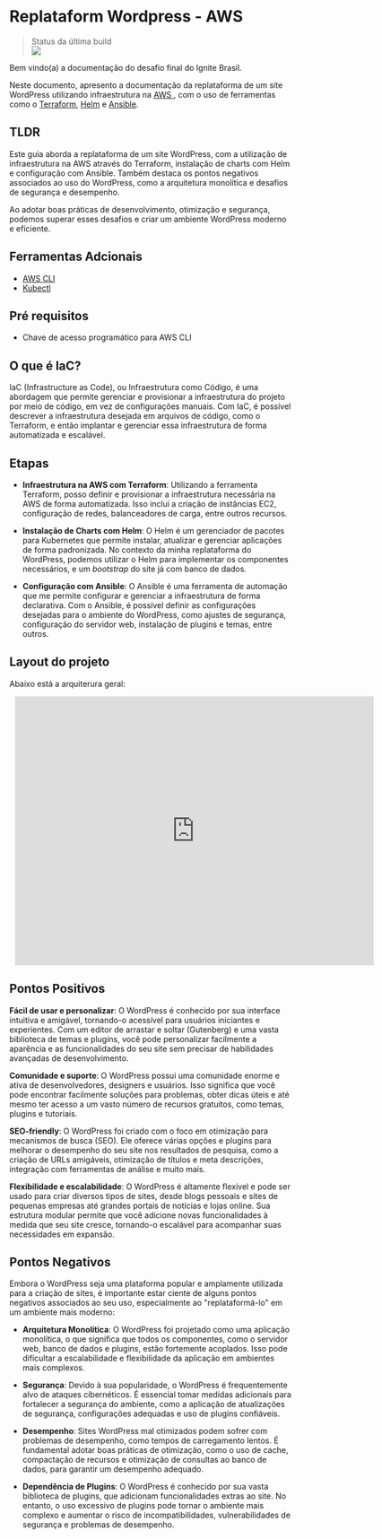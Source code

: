 # Replataform Wordpress - AWS

> Status da última build <br>
> ![](https://codebuild.us-east-1.amazonaws.com/badges?uuid=eyJlbmNyeXB0ZWREYXRhIjoiaS9jclIxUjRicE0xY25JVis2MDRsUGZ6L0JWYlJHZ2J5VS9vNkJCdGFUN3c3VDR6ck05eDJVOG85bUlVQXdOWHpoaENyNE1mcks0N1BTS2dCTmE3eTRnPSIsIml2UGFyYW1ldGVyU3BlYyI6Imp3SVdRdEZRYVVHQkxDQ2MiLCJtYXRlcmlhbFNldFNlcmlhbCI6MX0%3D&branch=main)

Bem vindo(a) a documentação do desafio final do Ignite Brasil.

Neste documento, apresento a documentação da replataforma de um site WordPress utilizando infraestrutura na <a href="https://aws.amazon.com/" target="_blank"> AWS </a>, com o uso de ferramentas como o <a href="https://www.terraform.io/" target="_blank">Terraform</a>, <a href="https://helm.sh/" target="_blank">Helm</a> e <a href="https://www.ansible.com/" target="_blank"> Ansible</a>.

## TLDR

Este guia aborda a replataforma de um site WordPress, com a utilização de infraestrutura na AWS através do Terraform, instalação de charts com Helm e configuração com Ansible. Também destaca os pontos negativos associados ao uso do WordPress, como a arquitetura monolítica e desafios de segurança e desempenho.

Ao adotar boas práticas de desenvolvimento, otimização e segurança, podemos superar esses desafios e criar um ambiente WordPress moderno e eficiente.

## Ferramentas Adcionais

- <a href="https://docs.aws.amazon.com/cli/latest/userguide/getting-started-install.html" target="_blank">AWS CLI</a>
- <a href="https://kubernetes.io/docs/tasks/tools/" target="_blank">Kubectl</a>

## Pré requisitos
  - Chave de acesso programático para AWS CLI

## O que é IaC?

IaC (Infrastructure as Code), ou Infraestrutura como Código, é uma abordagem que permite gerenciar e provisionar a infraestrutura do projeto por meio de código, em vez de configurações manuais. Com IaC, é possível descrever a infraestrutura desejada em arquivos de código, como o Terraform, e então implantar e gerenciar essa infraestrutura de forma automatizada e escalável.

## Etapas

- **Infraestrutura na AWS com Terraform**: Utilizando a ferramenta Terraform, posso definir e provisionar a infraestrutura necessária na AWS de forma automatizada. Isso inclui a criação de instâncias EC2, configuração de redes, balanceadores de carga, entre outros recursos.
- **Instalação de Charts com Helm**: O Helm é um gerenciador de pacotes para Kubernetes que permite instalar, atualizar e gerenciar aplicações de forma padronizada. No contexto da minha replataforma do WordPress, podemos utilizar o Helm para implementar os componentes necessários, e um *bootstrap* do site já com banco de dados.

- **Configuração com Ansible**: O Ansible é uma ferramenta de automação que me permite configurar e gerenciar a infraestrutura de forma declarativa. Com o Ansible, é possível definir as configurações desejadas para o ambiente do WordPress, como ajustes de segurança, configuração do servidor web, instalação de plugins e temas, entre outros.

## Layout do projeto

Abaixo está a arquiterura geral:

<div style="width: 640px; height: 480px; margin: 10px; position: relative;"><iframe allowfullscreen frameborder="0" style="width:640px; height:480px" src="https://lucid.app/documents/embedded/43344cec-306c-4aee-a223-298779cc1af1" id="FHNm3uu8I2WL"></iframe></div>

## Pontos Positivos
**Fácil de usar e personalizar**: O WordPress é conhecido por sua interface intuitiva e amigável, tornando-o acessível para usuários iniciantes e experientes. Com um editor de arrastar e soltar (Gutenberg) e uma vasta biblioteca de temas e plugins, você pode personalizar facilmente a aparência e as funcionalidades do seu site sem precisar de habilidades avançadas de desenvolvimento.

**Comunidade e suporte**: O WordPress possui uma comunidade enorme e ativa de desenvolvedores, designers e usuários. Isso significa que você pode encontrar facilmente soluções para problemas, obter dicas úteis e até mesmo ter acesso a um vasto número de recursos gratuitos, como temas, plugins e tutoriais.

**SEO-friendly**: O WordPress foi criado com o foco em otimização para mecanismos de busca (SEO). Ele oferece várias opções e plugins para melhorar o desempenho do seu site nos resultados de pesquisa, como a criação de URLs amigáveis, otimização de títulos e meta descrições, integração com ferramentas de análise e muito mais.

**Flexibilidade e escalabilidade**: O WordPress é altamente flexível e pode ser usado para criar diversos tipos de sites, desde blogs pessoais e sites de pequenas empresas até grandes portais de notícias e lojas online. Sua estrutura modular permite que você adicione novas funcionalidades à medida que seu site cresce, tornando-o escalável para acompanhar suas necessidades em expansão.

## Pontos Negativos

Embora o WordPress seja uma plataforma popular e amplamente utilizada para a criação de sites, é importante estar ciente de alguns pontos negativos associados ao seu uso, especialmente ao "replataformá-lo" em um ambiente mais moderno:

- **Arquitetura Monolítica**: O WordPress foi projetado como uma aplicação monolítica, o que significa que todos os componentes, como o servidor web, banco de dados e plugins, estão fortemente acoplados. Isso pode dificultar a escalabilidade e flexibilidade da aplicação em ambientes mais complexos.

- **Segurança**: Devido à sua popularidade, o WordPress é frequentemente alvo de ataques cibernéticos. É essencial tomar medidas adicionais para fortalecer a segurança do ambiente, como a aplicação de atualizações de segurança, configurações adequadas e uso de plugins confiáveis.

- **Desempenho**: Sites WordPress mal otimizados podem sofrer com problemas de desempenho, como tempos de carregamento lentos. É fundamental adotar boas práticas de otimização, como o uso de cache, compactação de recursos e otimização de consultas ao banco de dados, para garantir um desempenho adequado.

- **Dependência de Plugins**: O WordPress é conhecido por sua vasta biblioteca de plugins, que adicionam funcionalidades extras ao site. No entanto, o uso excessivo de plugins pode tornar o ambiente mais complexo e aumentar o risco de incompatibilidades, vulnerabilidades de segurança e problemas de desempenho.

